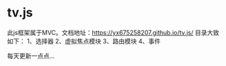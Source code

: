 # tv.js
此js框架属于MVC。文档地址：https://yx675258207.github.io/tv.js/
目录大致如下：
1、选择器
2、虚拟焦点模块
3、路由模块
4、事件

每天更新一点点...
